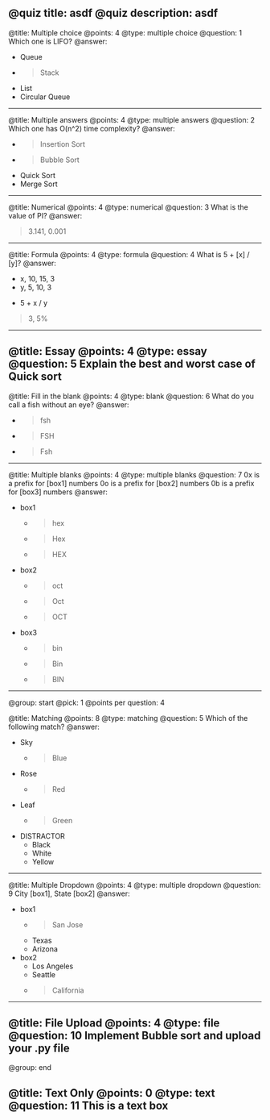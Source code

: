 @quiz title: asdf
@quiz description: asdf
---
@title: Multiple choice
@points: 4
@type: multiple choice
@question: 1
Which one is LIFO?
@answer:
* Queue
* > Stack
* List
* Circular Queue
---
@title: Multiple answers
@points: 4
@type: multiple answers
@question: 2
Which one has O(n^2) time complexity?
@answer:
* > Insertion Sort
* > Bubble Sort
* Quick Sort
* Merge Sort
---
@title: Numerical
@points: 4
@type: numerical
@question: 3
What is the value of PI?
@answer:
> 3.141, 0.001
---
@title: Formula
@points: 4
@type: formula
@question: 4
What is 5 + [x] / [y]?
@answer:
- x, 10, 15, 3
- y, 5, 10, 3
* 5 + x / y
> 3, 5%
---
@title: Essay
@points: 4
@type: essay
@question: 5
Explain the best and worst case of Quick sort
---
@title: Fill in the blank
@points: 4
@type: blank
@question: 6
What do you call a fish without an eye?
@answer:
* > fsh
* > FSH
* > Fsh
---
@title: Multiple blanks
@points: 4
@type: multiple blanks
@question: 7
0x is a prefix for [box1] numbers
0o is a prefix for [box2] numbers
0b is a prefix for [box3] numbers
@answer:
+ box1
    * > hex
    * > Hex
    * > HEX
+ box2
    * > oct
    * > Oct
    * > OCT
+ box3
    * > bin
    * > Bin
    * > BIN
---
@group: start
@pick: 1
@points per question: 4

@title: Matching
@points: 8
@type: matching
@question: 5
Which of the following match?
@answer:
+ Sky
    * > Blue
+ Rose
    * > Red
+ Leaf
    * > Green
+ DISTRACTOR
    * Black
    * White
    * Yellow
---
@title: Multiple Dropdown
@points: 4
@type: multiple dropdown
@question: 9
City [box1], State [box2]
@answer:
+ box1
    * > San Jose
    * Texas
    * Arizona
+ box2
    * Los Angeles
    * Seattle
    * > California
---
@title: File Upload
@points: 4
@type: file
@question: 10
Implement Bubble sort and upload your .py file
---
@group: end

@title: Text Only
@points: 0
@type: text
@question: 11
This is a text box
---